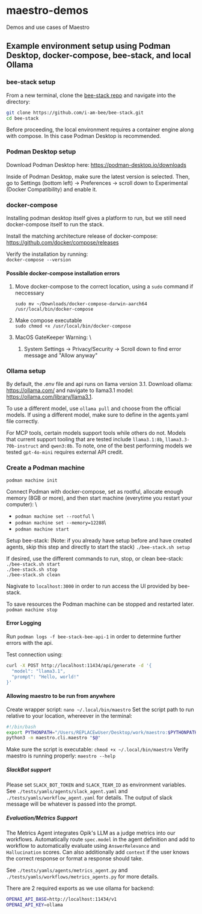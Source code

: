 # maestro-demos

Demos and use cases of Maestro

## Example environment setup using Podman Desktop, docker-compose, bee-stack, and local Ollama

### bee-stack setup

From a new terminal, clone the [bee-stack repo](https://github.com/i-am-bee/bee-stack) and navigate into the directory:

```bash
git clone https://github.com/i-am-bee/bee-stack.git
cd bee-stack
```

Before proceeding, the local environment requires a container engine along with compose.  In this case Podman Desktop is recommended.

### Podman Desktop setup

Download Podman Desktop here:
<https://podman-desktop.io/downloads>

Inside of Podman Desktop, make sure the latest version is selected. Then, go to Settings (bottom left) -> Preferences -> scroll down to Experimental (Docker Compatibility) and enable it.

### docker-compose

Installing podman desktop itself gives a platform to run, but we still need docker-compose itself to run the stack.

Install the matching architecture release of docker-compose: <https://github.com/docker/compose/releases>

Verify the installation by running: \
`docker-compose --version`

#### Possible docker-compose installation errors

1) Move docker-compose to the correct location, using a `sudo` command if neccessary

    `sudo mv ~/Downloads/docker-compose-darwin-aarch64 /usr/local/bin/docker-compose`
2) Make compose executable \
    `sudo chmod +x /usr/local/bin/docker-compose`

3) MacOS GateKeeper Warning: \
    1) System Settings -> Privacy/Security -> Scroll down to find error message and "Allow anyway"

### Ollama setup

By default, the .env file and api runs on llama version 3.1. Download ollama: <https://ollama.com/>
and navigate to llama3.1 model: <https://ollama.com/library/llama3.1>.

To use a different model, use `ollama pull` and choose from the official models. If using a different model, make sure to define in the agents.yaml file correctly. 

For MCP tools, certain models support tools while others do not. Models that current support tooling that are tested include `llama3.1:8b`, `llama3.3-70b-instruct` and `qwen3:8b`. To note, one of the best performing models we tested `gpt-4o-mini` requires external API credit.

### Create a Podman machine

`podman machine init`

Connect Podman with docker-compose, set as rootful, allocate enough memory (8GB or more), and then start machine (everytime you restart your computer): \

- `podman machine set --rootful` \
- `podman machine set --memory=12288`\
- `podman machine start`

Setup bee-stack: (Note: if you already have setup before and have created agents, skip this step and directly to start the stack)
`./bee-stack.sh setup`

If desired, use the different commands to run, stop, or clean bee-stack: \
`./bee-stack.sh start` \
`./bee-stack.sh stop`\
`./bee-stack.sh clean`

Nagivate to `localhost:3000` in order to run access the UI provided by bee-stack.

To save resources the Podman machine can be stopped and restarted later.
`podman machine stop`

#### Error Logging

Run `podman logs -f bee-stack-bee-api-1` in order to determine further errors with the api.

Test connection using:

```bash
curl -X POST http://localhost:11434/api/generate -d '{         
  "model": "llama3.1",
  "prompt": "Hello, world!"
}'
```

#### Allowing maestro to be run from anywhere

Create wrapper script: `nano ~/.local/bin/maestro`
Set the script path to run relative to your location, whereever in the terminal:

```bash
#!/bin/bash
export PYTHONPATH="/Users/REPLACEwUser/Desktop/work/maestro:$PYTHONPATH"
python3 -m maestro.cli.maestro "$@"
```

Make sure the script is executable: `chmod +x ~/.local/bin/maestro`
Verify maestro is running properly: `maestro --help`

##### SlackBot support

Please set `SLACK_BOT_TOKEN` and `SLACK_TEAM_ID` as environment variables. See `./tests/yamls/agents/slack_agent.yaml` and `./tests/yamls/workflow_agent.yaml` for details. The output of slack message will be whatever is passed into the prompt.

##### Evaluation/Metrics Support

The Metrics Agent integrates Opik's LLM as a judge metrics into our workflows. Automatically route `spec.model` in the agent definition and add to workflow to automatically evaluate using `AnswerRelevance` and `Hallucination` scores. Can also additionally add `context` if the user knows the correct response or format a response should take.

See `./tests/yamls/agents/metrics_agent.py` and `./tests/yamls/workflows/metrics_agents.py` for more details.

There are 2 required exports as we use ollama for backend:
```bash
OPENAI_API_BASE=http://localhost:11434/v1
OPENAI_API_KEY=ollama
```

